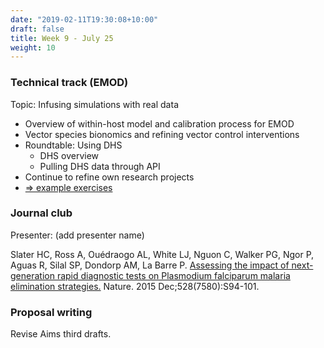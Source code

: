 ```yaml
---
date: "2019-02-11T19:30:08+10:00"
draft: false
title: Week 9 - July 25
weight: 10
---
```


<!--more-->

### Technical track (EMOD)

Topic: Infusing simulations with real data

- Overview of within-host model and calibration process for EMOD
- Vector species bionomics and refining vector control interventions
- Roundtable: Using DHS
    + DHS overview
    + Pulling DHS data through API
- Continue to refine own research projects
- [=> example exercises](https://github.com/numalariamodeling/faculty-enrich-2022-examples#week-9-infusing-simulations-with-real-data-)

### Journal club

Presenter: (add presenter name)

Slater HC, Ross A, Ouédraogo AL, White LJ, Nguon C, Walker PG, Ngor P, Aguas R, Silal SP, Dondorp AM, La Barre P. [Assessing the impact of next-generation rapid diagnostic tests on Plasmodium falciparum malaria elimination strategies.](https://www.nature.com/articles/nature16040) Nature. 2015 Dec;528(7580):S94-101.

### Proposal writing

Revise Aims third drafts.